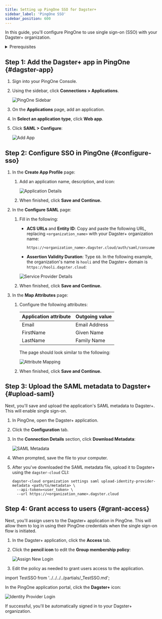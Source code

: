 ```yaml
---
title: Setting up PingOne SSO for Dagster+
sidebar_label: 'PingOne SSO'
sidebar_position: 600
---
```


In this guide, you'll configure PingOne to use single sign-on (SSO) with your Dagster+ organization.

<details>
  <summary>Prerequisites</summary>

To complete the steps in this guide, you'll need:

- **The following in PingOne:**
  - An existing PingOne account
  - Organization admin permissions
- **To install the [`dagster-cloud` CLI](/todo)**
- **The following in Dagster+:**
  - A Pro plan
  - [Access to a user token](/todo)
  - [Organization Admin permissions](/dagster-plus/features/authentication-and-access-control/rbac/user-roles-permissions) in your organization

</details>

## Step 1: Add the Dagster+ app in PingOne \{#dagster-app}

1. Sign into your PingOne Console.
2. Using the sidebar, click **Connections > Applications**.

   ![PingOne Sidebar](/images/dagster-plus/authentication-and-access-control/pingone/sidebar.png)

3. On the **Applications** page, add an application.
4. In **Select an application type**, click **Web app**.
5. Click **SAML > Configure**:

   ![Add App](/images/dagster-plus/authentication-and-access-control/pingone/add-app.png)

## Step 2: Configure SSO in PingOne \{#configure-sso}

1.  In the **Create App Profile** page:

    1. Add an application name, description, and icon:

       ![Application Details](/images/dagster-plus/authentication-and-access-control/pingone/application-details.png)

    2. When finished, click **Save and Continue.**

2.  In the **Configure SAML** page:

    1.  Fill in the following:

        - **ACS URLs** and **Entity ID**: Copy and paste the following URL, replacing `<organization_name>` with your Dagster+ organization name:

          ```
          https://<organization_name>.dagster.cloud/auth/saml/consume
          ```

        - **Assertion Validity Duration**: Type `60`.
          In the following example, the organization's name is `hooli` and the Dagster+ domain is `https://hooli.dagster.cloud`:

        ![Service Provider Details](/images/dagster-plus/authentication-and-access-control/pingone/service-provider-details.png)

    2.  When finished, click **Save and Continue.**

3.  In the **Map Attributes** page:

    1. Configure the following attributes:

       | Application attribute | Outgoing value |
       | --------------------- | -------------- |
       | Email                 | Email Address  |
       | FirstName             | Given Name     |
       | LastName              | Family Name    |

       The page should look similar to the following:

       ![Attribute Mapping](/images/dagster-plus/authentication-and-access-control/pingone/attribute-mapping.png)

    2. When finished, click **Save and Continue.**

## Step 3: Upload the SAML metadata to Dagster+ \{#upload-saml}

Next, you'll save and upload the application's SAML metadata to Dagster+. This will enable single sign-on.

1. In PingOne, open the Dagster+ application.
2. Click the **Configuration** tab.
3. In the **Connection Details** section, click **Download Metadata**:

   ![SAML Metadata](/images/dagster-plus/authentication-and-access-control/pingone/saml-metadata.png)

4. When prompted, save the file to your computer.
5. After you've downloaded the SAML metadata file, upload it to Dagster+ using the `dagster-cloud` CLI:

   ```shell
   dagster-cloud organization settings saml upload-identity-provider-metadata <path/to/metadata> \
     --api-token=<user_token> \
     --url https://<organization_name>.dagster.cloud
   ```

## Step 4: Grant access to users \{#grant-access}

Next, you'll assign users to the Dagster+ application in PingOne. This will allow them to log in using their PingOne credentials when the single sign-on flow is initiated.

1. In the Dagster+ application, click the **Access** tab.
2. Click the **pencil icon** to edit the **Group membership policy**:

   ![Assign New Login](/images/dagster-plus/authentication-and-access-control/pingone/new-login.png)

3. Edit the policy as needed to grant users access to the application.

import TestSSO from '../../../../partials/\_TestSSO.md';

<TestSSO />

In the PingOne application portal, click the **Dagster+** icon:

![Identity Provider Login](/images/dagster-plus/authentication-and-access-control/pingone/identity-provider-login.png)

If successful, you'll be automatically signed in to your Dagster+ organization.
